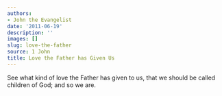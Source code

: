 ```yaml
---
authors:
- John the Evangelist
date: '2011-06-19'
description: ''
images: []
slug: love-the-father
source: 1 John
title: Love the Father has Given Us
---
```


See what kind of love the Father has given to us, that we should be called children of God; and so we are.